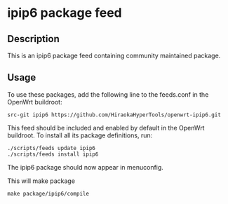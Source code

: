 # ipip6 package feed

## Description

This is an ipip6 package feed containing community maintained package.

## Usage

To use these packages, add the following line to the feeds.conf
in the OpenWrt buildroot:

```
src-git ipip6 https://github.com/HiraokaHyperTools/openwrt-ipip6.git
```

This feed should be included and enabled by default in the OpenWrt buildroot. To install all its package definitions, run:

```
./scripts/feeds update ipip6
./scripts/feeds install ipip6
```

The ipip6 package should now appear in menuconfig.

This will make package

```
make package/ipip6/compile
```

